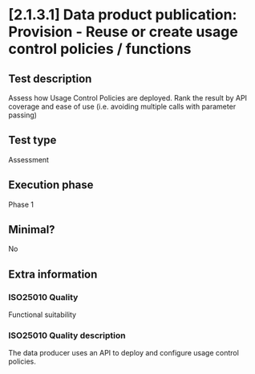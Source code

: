 
# [2.1.3.1] Data product publication: Provision - Reuse or create usage control policies / functions
 
## Test description
Assess how Usage Control Policies are deployed. Rank the result by API coverage and ease of use (i.e. avoiding multiple calls with parameter passing)
 
## Test type
Assessment
 
## Execution phase
Phase 1
 
## Minimal?
No
 
## Extra information
### ISO25010 Quality
Functional suitability
### ISO25010 Quality description
The data producer uses an API to deploy and configure usage control policies.
    